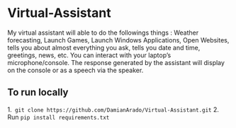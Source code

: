 # Virtual-Assistant
My virtual assistant will able to do the followings things : Weather forecasting, Launch Games, Launch Windows Applications, Open Websites, tells you about almost everything you ask, tells you date and time, greetings, news, etc.  You can interact with your laptop’s microphone/console. The response generated by the assistant will display on the console or as a speech via the speaker.

## To run locally
1.` git clone https://github.com/DamianArado/Virtual-Assistant.git`
2. Run `pip install requirements.txt`

